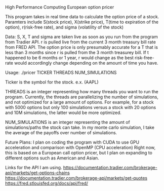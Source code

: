 High Performance Computing European option pricer 

This program takes in real time data to calculate the option price of a stock. Paramters include S(stock price), X(strike price), T(time to expiration of the option), r(risk-free rate), and sigma (volatility of the stock) 

Data: 
S, X, T and sigma are taken live as soon as you run from the program from Tradier API.
r is pulled live from the current 3 month treasury bill rate from FRED API.
The option price is only presumably accurate for a T that is less than 3 months since r is pulled from the 3 month treasurey bill.
If t happened to be 6 months or 1 year, r would change as the best risk-free-rate would accordingly change depending on the amount of time you have.

Usage:
./pricer TICKER THREADS NUM_SIMULATIONS

Ticker is the symbol for the stock. e.x. (AAPL)

THREADS is an integer representing how many threads you want to run the program. Currently, the threads are parallelizing the number of simulations, and not optimized for a large amount of options. For example, for a stock with 5000 options but only 100 simulations versus a stock with 20 options and 10M simulations, the latter would be more optimized. 

NUM_SIMULATIONS is an integer representing the amount of simulations/paths the stock can take. In my monte carlo simulation, I take the average of the payoffs over number of simulations. 


Future Plans:
I plan on coding the program with CUDA to use GPU acceleration and comparison with OpenMP (CPU acceleration)
Right now, this is based on a European call option pricer, but I plan on expanding to different options such as American and Asian.


Links for the API I am using.
https://documentation.tradier.com/brokerage-api/markets/get-options-chains
https://documentation.tradier.com/brokerage-api/markets/get-quotes
https://fred.stlouisfed.org/docs/api/fred/



